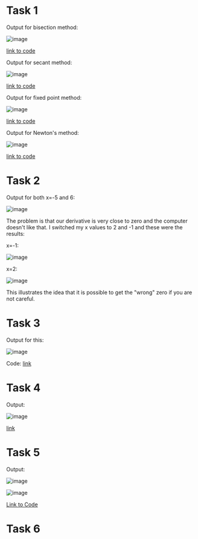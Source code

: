# Task 1

Output for bisection method:

![image](https://user-images.githubusercontent.com/89805209/140004388-80c5c0e0-8def-46e0-b8ce-c16553127b7d.png)

[link to code](https://github.com/SethCorb/math4610/blob/2149fb53709fdae5e3d46aa2625f7cb32a8adfb1/software/Bisection.py)


Output for secant method:

![image](https://user-images.githubusercontent.com/89805209/140004339-4dd07157-8fcf-49cd-878a-8cf5c79b5556.png)

[link to code](https://github.com/SethCorb/math4610/blob/2149fb53709fdae5e3d46aa2625f7cb32a8adfb1/software/secant.py)

Output for fixed point method:

![image](https://user-images.githubusercontent.com/89805209/140004421-1704da56-2c0a-40d1-b505-962d56d2cbd6.png)

[link to code](https://github.com/SethCorb/math4610/blob/2149fb53709fdae5e3d46aa2625f7cb32a8adfb1/software/FixedPoint.py)

Output for Newton's method:

![image](https://user-images.githubusercontent.com/89805209/140004629-c6c89b86-f59f-4a54-8d53-3dd0806aa585.png)

[link to code](https://github.com/SethCorb/math4610/blob/2149fb53709fdae5e3d46aa2625f7cb32a8adfb1/software/netwon.py)


# Task 2

Output for both x=-5 and 6:

![image](https://user-images.githubusercontent.com/89805209/140004796-7b6c85fc-7ab0-4fbf-94ef-1d8367f3acb4.png)

The problem is that our derivative is very close to zero and the computer doesn't like that. I switched my x values to 2 and -1 and these were the results:

x=-1:

![image](https://user-images.githubusercontent.com/89805209/140006083-b46d0900-6aa7-435c-87b2-cb9cb5723c3c.png)

x=2:

![image](https://user-images.githubusercontent.com/89805209/140006099-4ce39786-cb73-4e25-a00f-338d942e1269.png)

This illustrates the idea that it is possible to get the "wrong" zero if you are not careful.


# Task 3

Output for this:

![image](https://user-images.githubusercontent.com/89805209/140006204-9ba94c91-2030-44d4-8a4c-27d4ac7ae47f.png)

Code: [link](https://github.com/SethCorb/math4610/blob/2149fb53709fdae5e3d46aa2625f7cb32a8adfb1/software/hybrid.py)

# Task 4

Output:

![image](https://user-images.githubusercontent.com/89805209/140840136-568b3585-a26d-4359-970f-b088ab236959.png)

[link](https://github.com/SethCorb/math4610/blob/bc91dba9a6f6ed19e8a084513ac3ad9ef8ea4a6f/software/HybridSecant.py)


# Task 5

Output:

![image](https://user-images.githubusercontent.com/89805209/140406582-2fad5669-bdf1-4844-8cbe-59512ac9c363.png)

![image](https://user-images.githubusercontent.com/89805209/140406605-6fc3c5d7-32cf-4cee-95f4-e4ad06dd8dfa.png)

[Link to Code](https://github.com/SethCorb/math4610/blob/e65edf507ee24fc65809d8a87be74c33a8c1ea49/software/Bunch%20of%20Zeroes.py)

# Task 6

